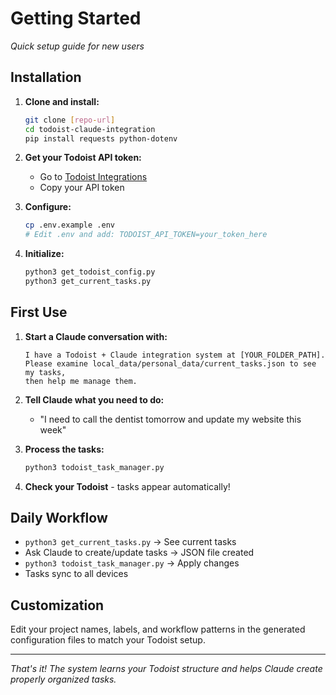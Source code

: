 # Getting Started

*Quick setup guide for new users*

## Installation

1. **Clone and install:**
   ```bash
   git clone [repo-url]
   cd todoist-claude-integration
   pip install requests python-dotenv
   ```

2. **Get your Todoist API token:**
   - Go to [Todoist Integrations](https://todoist.com/prefs/integrations)
   - Copy your API token

3. **Configure:**
   ```bash
   cp .env.example .env
   # Edit .env and add: TODOIST_API_TOKEN=your_token_here
   ```

4. **Initialize:**
   ```bash
   python3 get_todoist_config.py
   python3 get_current_tasks.py
   ```

## First Use

1. **Start a Claude conversation with:**
   ```
   I have a Todoist + Claude integration system at [YOUR_FOLDER_PATH]. 
   Please examine local_data/personal_data/current_tasks.json to see my tasks, 
   then help me manage them.
   ```

2. **Tell Claude what you need to do:**
   - "I need to call the dentist tomorrow and update my website this week"

3. **Process the tasks:**
   ```bash
   python3 todoist_task_manager.py
   ```

4. **Check your Todoist** - tasks appear automatically!

## Daily Workflow

- `python3 get_current_tasks.py` → See current tasks
- Ask Claude to create/update tasks → JSON file created
- `python3 todoist_task_manager.py` → Apply changes
- Tasks sync to all devices

## Customization

Edit your project names, labels, and workflow patterns in the generated configuration files to match your Todoist setup.

---

*That's it! The system learns your Todoist structure and helps Claude create properly organized tasks.*